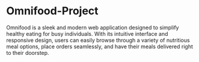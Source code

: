 # Omnifood-Project
Omnifood is a sleek and modern web application designed to simplify healthy eating for busy individuals. With its intuitive interface and responsive design, users can easily browse through a variety of nutritious meal options, place orders seamlessly, and have their meals delivered right to their doorstep. 
